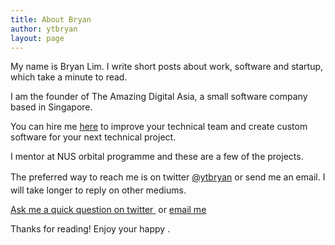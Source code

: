 ```yaml
---
title: About Bryan
author: ytbryan
layout: page
---
```

My name is Bryan Lim. I write short posts about work, software and startup, which take a minute to read.

I am the founder of The Amazing Digital Asia, a small software company based in Singapore.

You can hire me [here][4] to improve your technical team and create custom software for your next technical project.

I mentor at NUS orbital programme and these are a few of the projects.

<span style="line-height: 1.5em;">The preferred way to reach me is on twitter </span><a style="line-height: 1.6;" href="https://twitter.com/ytbryan">@ytbryan</a> or send me an email. I will take longer to reply on other mediums.

<span style="text-decoration: underline;"><a href="https://twitter.com/intent/tweet?text=@ytbryan">Ask me a quick question on twitter</a> </span> or [email me][3]

Thanks for reading! Enjoy your happy <span id="day"></span>.

 [1]: http://shoppink.me
 [2]: http://shoppink.me/monday
 [3]: mailto:bryan@tada.asia
 [4]: /hire-me
